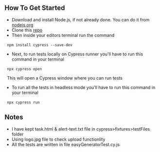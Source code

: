 ## How To Get Started

- Download and install Node.js, if not already done. You can do it from [nodejs.org](https://nodejs.org/en/download/)
- Clone this [repo](https://github.com/prashant7890/cypressTest.git)
- Then inside your editors terminal run the command

  `npm install cypress --save-dev`

- Next, to run tests locally on Cypress runner you'll have to run this command in your terminal

  `npx cypress open`

  This will open a Cypress window where you can run tests

- To run all the tests in headless mode you'll have to run this command in your terminal

  `npx cypress run`

## Notes
- I have kept task.html & alert-text.txt file in cypress>fixtures>testFiles folder
- Using logo.jpg file to check upload functionlity
- All the tests are written in file easyGeneratorTest.cy.js

